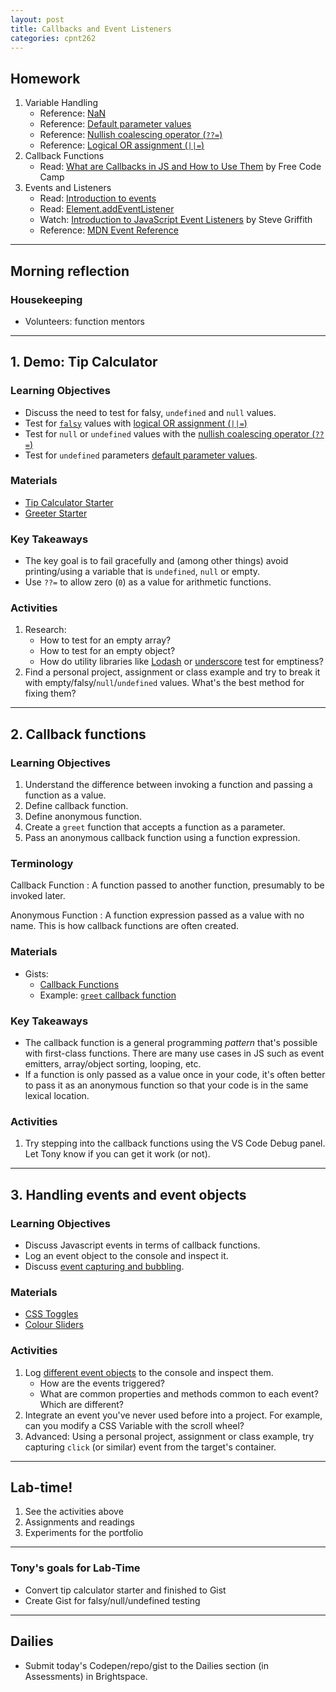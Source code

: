 ```yaml
---
layout: post
title: Callbacks and Event Listeners
categories: cpnt262
---
```


## Homework
1. Variable Handling
    - Reference: [NaN](https://developer.mozilla.org/en-US/docs/Web/JavaScript/Reference/Global_Objects/NaN)
    - Reference: [Default parameter values](https://developer.mozilla.org/en-US/docs/Web/JavaScript/Reference/Functions/Default_parameters)
    - Reference: [Nullish coalescing operator (`??=`)](https://developer.mozilla.org/en-US/docs/Web/JavaScript/Reference/Operators/Nullish_coalescing_operator)
    - Reference: [Logical OR assignment (`||=`)](https://developer.mozilla.org/en-US/docs/Web/JavaScript/Reference/Operators/Logical_OR_assignment)
2. Callback Functions
    - Read: [What are Callbacks in JS and How to Use Them](https://www.freecodecamp.org/news/javascript-callback-functions-what-are-callbacks-in-js-and-how-to-use-them/) by Free Code Camp
3. Events and Listeners
    - Read: [Introduction to events](https://developer.mozilla.org/en-US/docs/Learn/JavaScript/Building_blocks/Events)
    - Read: [Element.addEventListener](https://developer.mozilla.org/en-US/docs/Web/API/EventTarget/addEventListener)
    - Watch: [Introduction to JavaScript Event Listeners](https://youtu.be/EaRrmOtPYTM) by Steve Griffith
    - Reference: [MDN Event Reference](https://developer.mozilla.org/en-US/docs/Web/Events)

---
## Morning reflection
### Housekeeping
- Volunteers: function mentors

---

## 1. Demo: Tip Calculator
### Learning Objectives
- Discuss the need to test for falsy, `undefined` and `null` values.
- Test for [`falsy`](https://developer.mozilla.org/en-US/docs/Glossary/Falsy) values with [logical OR assignment (`||=`)](https://developer.mozilla.org/en-US/docs/Web/JavaScript/Reference/Operators/Logical_OR_assignment)
- Test for `null` or `undefined` values with the [nullish coalescing operator (`??=`)](https://developer.mozilla.org/en-US/docs/Web/JavaScript/Reference/Operators/Nullish_coalescing_operator)
- Test for `undefined` parameters [default parameter values](https://developer.mozilla.org/en-US/docs/Web/JavaScript/Reference/Functions/Default_parameters).

### Materials
- [Tip Calculator Starter](https://github.com/sait-wbdv/in-class/blob/main/w7w/tip-calculator/)
- [Greeter Starter](https://github.com/sait-wbdv/in-class/blob/main/w7w/greeter/)

### Key Takeaways
- The key goal is to fail gracefully and (among other things) avoid printing/using a variable that is `undefined`, `null` or empty.
- Use `??=` to allow zero (`0`) as a value for arithmetic functions.

### Activities
1. Research: 
    - How to test for an empty array?
    - How to test for an empty object?
    - How do utility libraries like [Lodash](https://lodash.com/) or [underscore](https://underscorejs.org/) test for emptiness?
2. Find a personal project, assignment or class example and try to break it with empty/falsy/`null`/`undefined` values. What's the best method for fixing them?

---

## 2. Callback functions
### Learning Objectives
1. Understand the difference between invoking a function and passing a function as a value.
2. Define callback function.
3. Define anonymous function.
4. Create a `greet` function that accepts a function as a parameter.
5. Pass an anonymous callback function using a function expression. 

### Terminology
Callback Function
: A function passed to another function, presumably to be invoked later.

Anonymous Function
: A function expression passed as a value with no name. This is how callback functions are often created.

### Materials
- Gists:
  - [Callback Functions](https://gist.github.com/acidtone/79cb54c90249b1d925dce3c2de45fdaf)
  - Example: [`greet` callback function](https://gist.github.com/acidtone/cf53fd8eac01a7a41fce234b8e66d3d6)

### Key Takeaways
- The callback function is a general programming _pattern_ that's possible with first-class functions. There are many use cases in JS such as event emitters, array/object sorting, looping, etc.
- If a function is only passed as a value once in your code, it's often better to pass it as an anonymous function so that your code is in the same lexical location.

### Activities
1. Try stepping into the callback functions using the VS Code Debug panel. Let Tony know if you can get it work (or not).

---

## 3. Handling events and event objects
### Learning Objectives
- Discuss Javascript events in terms of callback functions.
- Log an event object to the console and inspect it.
- Discuss [event capturing and bubbling](https://developer.mozilla.org/en-US/docs/Learn/JavaScript/Building_blocks/Events#event_bubbling_and_capture).

### Materials
- [CSS Toggles](http://browsertherapy.com/challenges/css-toggles-with-classlist/)
- [Colour Sliders](http://browsertherapy.com/challenges/colour-sliders-css-variables/)

### Activities
1. Log [different event objects](https://developer.mozilla.org/en-US/docs/Web/Events#event_listing) to the console and inspect them. 
    - How are the events triggered?
    - What are common properties and methods common to each event? Which are different?
2. Integrate an event you've never used before into a project. For example, can you modify a CSS Variable with the scroll wheel?
3. Advanced: Using a personal project, assignment or class example, try capturing `click` (or similar) event from the target's container.

---

## Lab-time!
1. See the activities above
2. Assignments and readings
3. Experiments for the portfolio

---

### Tony's goals for Lab-Time
- Convert tip calculator starter and finished to Gist
- Create Gist for falsy/null/undefined testing

---

## Dailies
- Submit today's Codepen/repo/gist to the Dailies section (in Assessments) in Brightspace.